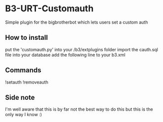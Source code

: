 # B3-URT-Customauth
Simple plugin for the bigbrotherbot which lets users set a custom auth

## How to install
put the 'customauth.py' into your /b3/extplugins folder
import the cauth.sql file into your database
add the following line to your b3.xml
<plugin name="customauth"/>

## Commands
!setauth <auth>
!removeauth <player>

## Side note
I'm well aware that this is by far not the best way to do this but this is the only way I know :)
